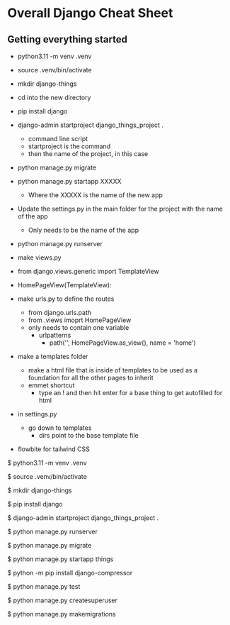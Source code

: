 # Overall Django Cheat Sheet

## Getting everything started

* python3.11 -m venv .venv
* source .venv/bin/activate
* mkdir django-things
* cd into the new directory
* pip install django
* django-admin startproject django_things_project .
  * command line script
  * startproject is the command
  * then the name of the project, in this case
* python manage.py migrate
* python manage.py startapp XXXXX
  * Where the XXXXX is the name of the new app
* Update the settings.py in the main folder for the project with the name of the app
  * Only needs to be the name of the app

* python manage.py runserver

* make views.py
* from django.views.generic import TemplateView
* HomePageView(TemplateView):
* make urls.py to define the routes
  * from django.urls.path
  * from .views imoprt HomePageView
  * only needs to contain one variable
    * urlpatterns
      * path('', HomePageView.as_view(), name = 'home')
* make a templates folder
  * make a html file that is inside of templates to be used as a foundation for all the other pages to inherit
  * emmet shortcut
    * type an ! and then hit enter for a base thing to get autofilled for html

* in settings.py
  * go down to templates
    * dirs point to the base template file

* flowbite for tailwind CSS




$ python3.11 -m venv .venv

$ source .venv/bin/activate

$ mkdir django-things

$ pip install django

$ django-admin startproject django_things_project .

$ python manage.py runserver

$ python manage.py migrate

$ python manage.py startapp things

$ python -m pip install django-compressor

$ python manage.py test

$ python manage.py createsuperuser

$ python manage.py makemigrations